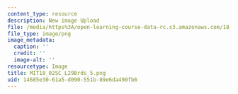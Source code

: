 ```yaml
---
content_type: resource
description: New image Upload
file: /media/https%3A/open-learning-course-data-rc.s3.amazonaws.com/18-02sc-multivariable-calculus-fall-2010/14685e3061a5d090551b89e6da490fb6_MIT18_02SC_L29Brds_5.png
file_type: image/png
image_metadata:
  caption: ''
  credit: ''
  image-alt: ''
resourcetype: Image
title: MIT18_02SC_L29Brds_5.png
uid: 14685e30-61a5-d090-551b-89e6da490fb6
---
```

